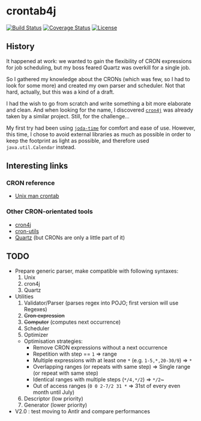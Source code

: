 # crontab4j

[![Build Status][1]][2]
[![Coverage Status][3]][4]
[![License][5]][6]

## History

It happened at work: we wanted to gain the flexibility of CRON expressions for job scheduling, but
my boss feared Quartz was overkill for a single job.

So I gathered my knowledge about the CRONs (which was few, so I had to look for some more) and
created my own parser and scheduler. Not that hard, actually, but this was a kind of a draft.

I had the wish to go from scratch and write something a bit more elaborate and clean. And when
looking for the name, I discovered [``cron4j``][8] was already taken by a similar project. Still,
for the challenge...

My first try had been using [``joda-time``][11] for comfort and ease of use. However, this time, I
chose to avoid external libraries as much as possible in order to keep the footprint as light as
possible, and therefore used ``java.util.Calendar`` instead.

## Interesting links

### CRON reference

* [Unix man crontab][7]

### Other CRON-orientated tools

* [cron4j][8]
* [cron-utils][9]
* [Quartz][10] (but CRONs are only a little part of it)

## TODO

* Prepare generic parser, make compatible with following syntaxes:
  1. Unix
  2. cron4j
  3. Quartz
* Utilities
  1. Validator/Parser (parses regex into POJO; first version will use Regexes)
  2. ~~Cron expression~~
  3. ~~Computer~~ (computes next occurrence)
  4. Scheduler
  5. Optimizer
    * Optimisation strategies:
      * Remove CRON expressions without a next occurrence
      * Repetition with step == ``1`` => range
      * Multiple expressions with at least one ``*`` (e.g. ``1-5,*,20-30/9``) => ``*``
      * Overlapping ranges (or repeats with same step) => Single range (or repeat with same step)
      * Identical ranges with multiple steps (``*/4,*/2``) => ``*/2``~
      * Out of access ranges (``0 0 2-7/2 31 *`` => 31st of every even month until July)
  6. Descriptor (low priority)
  7. Generator (lower priority)
* V2.0 : test moving to Antlr and compare performances

[1]: http://img.shields.io/travis/cyChop/crontab4j/master.svg
[2]: https://travis-ci.org/cyChop/crontab4j
[3]: http://img.shields.io/coveralls/cyChop/crontab4j/master.svg
[4]: https://coveralls.io/r/cyChop/crontab4j?branch=master
[5]: https://img.shields.io/badge/license-MIT-blue.svg
[6]: http://opensource.org/licenses/MIT
[7]: http://www.unix.com/man-page/linux/5/crontab/
[8]: http://www.sauronsoftware.it/projects/crontab4j/
[9]: https://github.com/jmrozanec/cron-utils
[10]: http://quartz-scheduler.org/
[11]: http://www.joda.org/joda-time/
